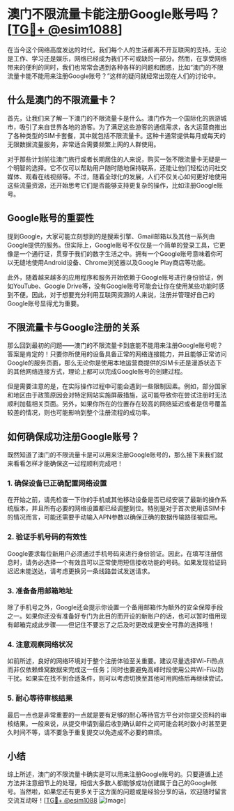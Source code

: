 # 澳门不限流量卡能注册Google账号吗？[[TG💪+ @esim1088](https://t.me/s/esim1088)]

在当今这个网络高度发达的时代，我们每个人的生活都离不开互联网的支持。无论是工作、学习还是娱乐，网络已经成为我们不可或缺的一部分。然而，在享受网络带来的便利的同时，我们也常常会遇到各种各样的问题和困惑，比如“澳门的不限流量卡能不能用来注册Google账号？”这样的疑问就经常出现在人们的讨论中。

## 什么是澳门的不限流量卡？

首先，让我们来了解一下澳门的不限流量卡是什么。澳门作为一个国际化的旅游城市，吸引了来自世界各地的游客。为了满足这些游客的通信需求，各大运营商推出了各种类型的SIM卡套餐，其中就包括不限流量卡。这种卡通常提供每月或每天的无限数据流量服务，非常适合需要频繁上网的人群使用。

对于那些计划前往澳门旅行或者长期居住的人来说，购买一张不限流量卡无疑是一个明智的选择。它不仅可以帮助用户随时随地保持联系，还能让他们轻松访问社交媒体、观看在线视频等。不过，随着全球化的发展，人们不仅关心如何更好地使用这些流量资源，还开始思考它们是否能够支持更复杂的操作，比如注册Google账号。

## Google账号的重要性

提到Google，大家可能立刻想到的是搜索引擎、Gmail邮箱以及其他一系列由Google提供的服务。但实际上，Google账号不仅仅是一个简单的登录工具，它更像是一个通行证，贯穿于我们的数字生活之中。拥有一个Google账号意味着你可以无缝地使用Android设备、Chrome浏览器以及Google Play商店等功能。

此外，随着越来越多的应用程序和服务开始依赖于Google账号进行身份验证，例如YouTube、Google Drive等，没有Google账号可能会让你在使用某些功能时感到不便。因此，对于想要充分利用互联网资源的人来说，注册并管理好自己的Google账号显得尤为重要。

## 不限流量卡与Google注册的关系

那么回到最初的问题——澳门的不限流量卡到底能不能用来注册Google账号呢？答案是肯定的！只要你所使用的设备具备正常的网络连接能力，并且能够正常访问Google的服务页面，那么无论你是使用本地运营商提供的SIM卡还是漫游状态下的其他网络连接方式，理论上都可以完成Google账号的创建过程。

但是需要注意的是，在实际操作过程中可能会遇到一些限制因素。例如，部分国家和地区由于政策原因会对特定网站实施屏蔽措施，这可能导致你在尝试注册时无法顺利加载相关页面。另外，如果你所在的位置存在较高的网络延迟或者是信号覆盖较差的情况，则也可能影响到整个注册流程的成功率。

## 如何确保成功注册Google账号？

既然知道了澳门的不限流量卡是可以用来注册Google账号的，那么接下来我们就来看看怎样才能确保这一过程顺利完成吧！

### 1. 确保设备已正确配置网络设置
在开始之前，请先检查一下你的手机或其他移动设备是否已经安装了最新的操作系统版本，并且所有必要的网络设置都已经调整到位。特别是对于首次使用该SIM卡的情况而言，可能还需要手动输入APN参数以确保正确的数据传输路径被启用。

### 2. 验证手机号码的有效性
Google要求每位新用户必须通过手机号码来进行身份验证。因此，在填写注册信息时，请务必选择一个有效且可以正常使用短信接收功能的号码。如果发现验证码迟迟未能送达，请考虑更换另一条线路尝试发送请求。

### 3. 准备备用邮箱地址
除了手机号之外，Google还会提示你设置一个备用邮箱作为额外的安全保障手段之一。如果你还没有准备好专门为此目的而开设的新账户的话，也可以暂时借用现有邮箱完成此步骤——但记住不要忘了之后及时更改成更安全可靠的选择哦！

### 4. 注意观察网络状况
如前所述，良好的网络环境对于整个注册体验至关重要。建议尽量选择Wi-Fi热点而非仅依赖蜂窝数据来完成这一任务；同时也要避免高峰时段使用公共Wi-Fi以防干扰。如果实在找不到合适条件，则可以考虑切换至其他可用网络后再继续尝试。

### 5. 耐心等待审核结果
最后一点也是非常重要的一点就是要有足够的耐心等待官方平台对你提交资料的审核结果。一般来说，从提交申请到最后收到确认邮件之间可能会耗时数小时甚至更久时间不等，请不要急于重复提交以免造成不必要的麻烦。

## 小结

综上所述，澳门的不限流量卡确实是可以用来注册Google账号的。只要遵循上述方法并注意细节上的处理，相信大多数人都能够成功创建属于自己的Google账号。当然啦，如果您还有更多关于这方面的问题或是经验分享的话，欢迎随时留言交流互动呀！[[TG💪+ @esim1088](https://t.me/s/esim1088) ![Image](https://i.postimg.cc/4NQfJmqS/Snipaste-2025-05-13-00-14-12.png)]